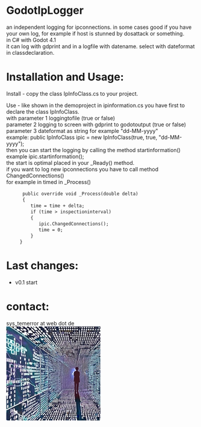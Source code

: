 # GodotIpLogger       

an independent logging for ipconnections. in some cases good if you have your own log, for example if host is stunned by dosattack or something.    
in C# with Godot 4.1     
it can log with gdprint and in a logfile with datename. select with dateformat in classdeclaration.    


# Installation and Usage:    
Install - copy the class IpInfoClass.cs to your project.    

Use - like shown in the demoproject in ipinformation.cs you have first to declare the class IpInfoClass.    
      with parameter 1 loggingtofile (true or false)     
           parameter 2 logging to screen with gdprint to godotoutput (true or false)     
           parameter 3 dateformat as string for example "dd-MM-yyyy"    
      example: public IpInfoClass ipic = new IpInfoClass(true, true, "dd-MM-yyyy");      
      then you can start the logging by calling the method startinformation() example ipic.startinformation();    
      the start is optimal placed in your _Ready() method.     
      if you want to log new ipconnections you have to call method ChangedConnections()    
      for example in timed in _Process()    
```
      public override void _Process(double delta)    
      {    
         time = time + delta;    
         if (time > inspectioninterval)    
         {    
            ipic.ChangedConnections();    
            time = 0;    
         }    
     }    
```



# Last changes:    
- v0.1 start

# contact:
sys_temerror at web dot de    
![Pic1](systemerror.JPG)
